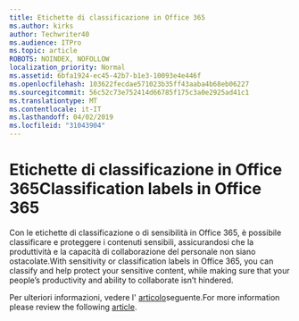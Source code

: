 ```yaml
---
title: Etichette di classificazione in Office 365
ms.author: kirks
author: Techwriter40
ms.audience: ITPro
ms.topic: article
ROBOTS: NOINDEX, NOFOLLOW
localization_priority: Normal
ms.assetid: 6bfa1924-ec45-42b7-b1e3-10093e4e446f
ms.openlocfilehash: 103622fecdae571023b35ff43aaba4b68eb06227
ms.sourcegitcommit: 56c52c73e752414d66785f175c3a0e2925ad41c1
ms.translationtype: MT
ms.contentlocale: it-IT
ms.lasthandoff: 04/02/2019
ms.locfileid: "31043904"
---
```

# <a name="classification-labels-in-office-365"></a><span data-ttu-id="4b70d-102">Etichette di classificazione in Office 365</span><span class="sxs-lookup"><span data-stu-id="4b70d-102">Classification labels in Office 365</span></span>

<span data-ttu-id="4b70d-103">Con le etichette di classificazione o di sensibilità in Office 365, è possibile classificare e proteggere i contenuti sensibili, assicurandosi che la produttività e la capacità di collaborazione del personale non siano ostacolate.</span><span class="sxs-lookup"><span data-stu-id="4b70d-103">With sensitivity or classification labels in Office 365, you can classify and help protect your sensitive content, while making sure that your people’s productivity and ability to collaborate isn’t hindered.</span></span>

<span data-ttu-id="4b70d-104">Per ulteriori informazioni, vedere l' [articolo](https://docs.microsoft.com/en-us/office365/securitycompliance/sensitivity-labels)seguente.</span><span class="sxs-lookup"><span data-stu-id="4b70d-104">For more information please review the following [article](https://docs.microsoft.com/en-us/office365/securitycompliance/sensitivity-labels).</span></span>
